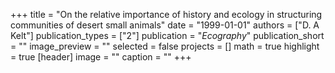 +++
title = "On the relative importance of history and ecology in structuring communities of desert small animals"
date = "1999-01-01"
authors = ["D. A Kelt"]
publication_types = ["2"]
publication = "_Ecography_"
publication_short = ""
image_preview = ""
selected = false
projects = []
math = true
highlight = true
[header]
image = ""
caption = ""
+++

